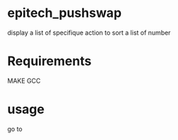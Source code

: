 # epitech_pushswap
display a list of specifique action to sort a list of number

# Requirements
MAKE GCC

# usage
go to 
